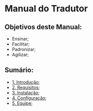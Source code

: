 # Manual do Tradutor

## Objetivos deste Manual:
- Ensinar;
- Facilitar;
- Padronizar;
- Agilizar;

## Sumário:
- [1. Introdução](#1-introdução);
- [2. Requisitos](#2-requisitos);
- [3. Instalação](#3-instalação);
- [4. Configuração](#4-configuração);
- [5. Equipe](#5-equipe);